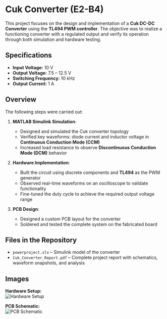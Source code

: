 # Cuk Converter (E2-B4)

This project focuses on the design and implementation of a **Cuk DC-DC Converter** using the **TL494 PWM controller**. The objective was to realize a functioning converter with a regulated output and verify its operation through both simulation and hardware testing.

## Specifications

- **Input Voltage:** 10 V  
- **Output Voltage:** 7.5 – 12.5 V  
- **Switching Frequency:** 10 kHz  
- **Output Current:** 1 A  

## Overview

The following steps were carried out:

1. **MATLAB Simulink Simulation**:  
   - Designed and simulated the Cuk converter topology  
   - Verified key waveforms: diode current and inductor voltage in **Continuous Conduction Mode (CCM)**  
   - Increased load resistance to observe **Discontinuous Conduction Mode (DCM)** behavior

2. **Hardware Implementation**:  
   - Built the circuit using discrete components and **TL494** as the PWM generator  
   - Observed real-time waveforms on an oscilloscope to validate functionality  
   - Fine-tuned the duty cycle to achieve the required output voltage range  

3. **PCB Design**:  
   - Designed a custom PCB layout for the converter  
   - Soldered and tested the complete system on the fabricated board

## Files in the Repository

- `powerproject.slx` – Simulink model of the converter  
- `Cuk_Converter_Report.pdf` – Complete project report with schematics, waveform snapshots, and analysis

## Images

**Hardware Setup:**  
![Hardware Setup](./images/hardware_setup.jpg)

**PCB Schematic:**  
![PCB Schematic](./images/pcb_schematic.jpg)
